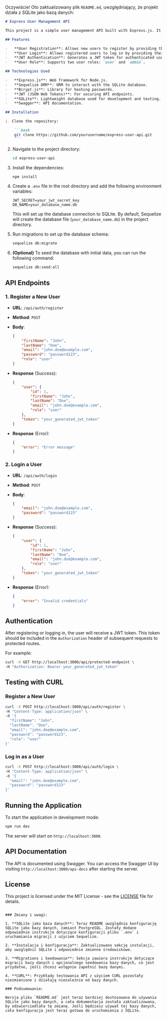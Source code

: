 Oczywiście! Oto zaktualizowany plik `README.md`, uwzględniający, że projekt działa z SQLite jako bazą danych:

````markdown
# Express User Management API

This project is a simple user management API built with Express.js. It allows for user registration, login, and the ability to secure routes using JSON Web Tokens (JWT). The API supports user creation, login, and authorization with JWT tokens. The project uses **SQLite** as the database.

## Features

-   **User Registration**: Allows new users to register by providing their first name, last name, email, password, and role.
-   **User Login**: Allows registered users to log in by providing their email and password.
-   **JWT Authentication**: Generates a JWT token for authenticated users which expires after 1 hour.
-   **User Role**: Supports two user roles: `user` and `admin`.

## Technologies Used

-   **Express.js**: Web framework for Node.js.
-   **Sequelize ORM**: ORM to interact with the SQLite database.
-   **Bcrypt.js**: Library for hashing passwords.
-   **JWT (JSON Web Tokens)**: For securing API endpoints.
-   **SQLite**: Lightweight database used for development and testing.
-   **Swagger**: API documentation.

## Installation

1. Clone the repository:

    ```bash
    git clone https://github.com/yourusername/express-user-api.git
    ```
````

2. Navigate to the project directory:

    ```bash
    cd express-user-api
    ```

3. Install the dependencies:

    ```bash
    npm install
    ```

4. Create a `.env` file in the root directory and add the following environment variables:

    ```env
    JWT_SECRET=your_jwt_secret_key
    DB_NAME=your_database_name.db
    ```

    This will set up the database connection to SQLite. By default, Sequelize will create the database file (`your_database_name.db`) in the project directory.

5. Run migrations to set up the database schema:

    ```bash
    sequelize db:migrate
    ```

6. **(Optional)** To seed the database with initial data, you can run the following command:

    ```bash
    sequelize db:seed:all
    ```

## API Endpoints

### 1. Register a New User

-   **URL**: `/api/auth/register`
-   **Method**: `POST`
-   **Body**:

    ```json
    {
        "firstName": "John",
        "lastName": "Doe",
        "email": "john.doe@example.com",
        "password": "password123",
        "role": "user"
    }
    ```

-   **Response** (Success):

    ```json
    {
        "user": {
            "id": 1,
            "firstName": "John",
            "lastName": "Doe",
            "email": "john.doe@example.com",
            "role": "user"
        },
        "token": "your_generated_jwt_token"
    }
    ```

-   **Response** (Error):
    ```json
    {
        "error": "Error message"
    }
    ```

### 2. Login a User

-   **URL**: `/api/auth/login`
-   **Method**: `POST`
-   **Body**:

    ```json
    {
        "email": "john.doe@example.com",
        "password": "password123"
    }
    ```

-   **Response** (Success):

    ```json
    {
        "user": {
            "id": 1,
            "firstName": "John",
            "lastName": "Doe",
            "email": "john.doe@example.com",
            "role": "user"
        },
        "token": "your_generated_jwt_token"
    }
    ```

-   **Response** (Error):
    ```json
    {
        "error": "Invalid credentials"
    }
    ```

## Authentication

After registering or logging in, the user will receive a JWT token. This token should be included in the `Authorization` header of subsequent requests to protected routes.

For example:

```bash
curl -X GET http://localhost:3000/api/protected-endpoint \
-H "Authorization: Bearer your_generated_jwt_token"
```

## Testing with CURL

### Register a New User

```bash
curl -X POST http://localhost:3000/api/auth/register \
-H "Content-Type: application/json" \
-d '{
  "firstName": "John",
  "lastName": "Doe",
  "email": "john.doe@example.com",
  "password": "password123",
  "role": "user"
}'
```

### Log in as a User

```bash
curl -X POST http://localhost:3000/api/auth/login \
-H "Content-Type: application/json" \
-d '{
  "email": "john.doe@example.com",
  "password": "password123"
}'
```

## Running the Application

To start the application in development mode:

```bash
npm run dev
```

The server will start on `http://localhost:3000`.

## API Documentation

The API is documented using Swagger. You can access the Swagger UI by visiting `http://localhost:3000/api-docs` after starting the server.

## License

This project is licensed under the MIT License - see the [LICENSE](LICENSE) file for details.

```

### Zmiany i uwagi:

1. **SQLite jako baza danych**: Teraz README uwzględnia konfigurację SQLite jako bazy danych, zamiast PostgreSQL. Zostały dodane odpowiednie instrukcje dotyczące konfiguracji pliku `.env` i uruchamiania migracji z użyciem Sequelize.

2. **Instalacja i konfiguracja**: Zaktualizowano sekcję instalacji, aby uwzględnić SQLite i odpowiednie zmienne środowiskowe.

3. **Migrations i Seedowanie**: Sekcja zawiera instrukcje dotyczące migracji bazy danych i opcjonalnego seedowania bazy danych, co jest przydatne, jeśli chcesz wstępnie zapełnić bazę danymi.

4. **CURL**: Przykłady testowania API z użyciem CURL pozostały niezmienione i działają niezależnie od bazy danych.

### Podsumowanie:

Wersja pliku `README.md` jest teraz bardziej dostosowana do używania SQLite jako bazy danych, a cała dokumentacja została zaktualizowana, by odzwierciedlała tę zmianę. Jeśli będziesz używał tej bazy danych, cała konfiguracja jest teraz gotowa do uruchomienia z SQLite.
```
